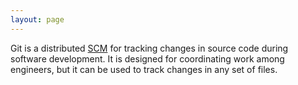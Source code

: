 ```yaml
---
layout: page
---
```


Git is a distributed [SCM](/definition/source-control-management) for tracking changes in source code during software development. It is designed for coordinating work among engineers, but it can be used to track changes in any set of files.
